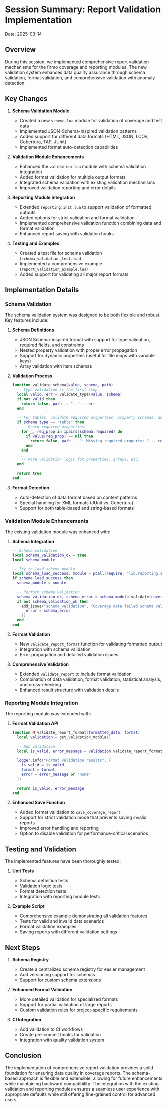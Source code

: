 # Session Summary: Report Validation Implementation

Date: 2025-03-14

## Overview

During this session, we implemented comprehensive report validation mechanisms for the firmo coverage and reporting modules. The new validation system enhances data quality assurance through schema validation, format validation, and comprehensive validation with anomaly detection.

## Key Changes

1. **Schema Validation Module**
   - Created a new `schema.lua` module for validation of coverage and test data
   - Implemented JSON-Schema-inspired validation patterns
   - Added support for different data formats (HTML, JSON, LCOV, Cobertura, TAP, JUnit)
   - Implemented format auto-detection capabilities

2. **Validation Module Enhancements**
   - Enhanced the `validation.lua` module with schema validation integration
   - Added format validation for multiple output formats
   - Integrated schema validation with existing validation mechanisms
   - Improved validation reporting and error details

3. **Reporting Module Integration**
   - Extended `reporting.init.lua` to support validation of formatted outputs
   - Added options for strict validation and format validation
   - Implemented comprehensive validation function combining data and format validation
   - Enhanced report saving with validation hooks

4. **Testing and Examples**
   - Created a test file for schema validation (`schema_validation_test.lua`)
   - Implemented a comprehensive example (`report_validation_example.lua`)
   - Added support for validating all major report formats

## Implementation Details

### Schema Validation

The schema validation system was designed to be both flexible and robust. Key features include:

1. **Schema Definitions**
   - JSON Schema-inspired format with support for type validation, required fields, and constraints
   - Nested property validation with proper error propagation
   - Support for dynamic properties (useful for file maps with variable keys)
   - Array validation with item schemas

2. **Validation Process**
   ```lua
   function validate_schema(value, schema, path)
     -- Type validation as the first step
     local valid, err = validate_type(value, schema)
     if not valid then
       return false, path .. ": " .. err
     end
     
     -- For tables, validate required properties, property schemas, and array items
     if schema.type == "table" then
       -- Check required properties
       for _, req_prop in ipairs(schema.required) do
         if value[req_prop] == nil then
           return false, path .. ": Missing required property: " .. req_prop
         end
       end
       
       -- More validation logic for properties, arrays, etc.
     end
     
     return true
   end
   ```

3. **Format Detection**
   - Auto-detection of data format based on content patterns
   - Special handling for XML formats (JUnit vs. Cobertura)
   - Support for both table-based and string-based formats

### Validation Module Enhancements

The existing validation module was enhanced with:

1. **Schema Integration**
   ```lua
   -- Schema validation
   local schema_validation_ok = true
   local schema_module
   
   -- Try to load schema module
   local schema_load_success, module = pcall(require, "lib.reporting.schema")
   if schema_load_success then
     schema_module = module
     
     -- Perform schema validation
     schema_validation_ok, schema_error = schema_module.validate(coverage_data, "COVERAGE_SCHEMA")
     if not schema_validation_ok then
       add_issue("schema_validation", "Coverage data failed schema validation: " .. tostring(schema_error), "error", {
         error = schema_error
       })
     end
   end
   ```

2. **Format Validation**
   - New `validate_report_format` function for validating formatted output
   - Integration with schema validation
   - Error propagation and detailed validation issues

3. **Comprehensive Validation**
   - Extended `validate_report` to include format validation
   - Combination of data validation, format validation, statistical analysis, and cross-checking
   - Enhanced result structure with validation details

### Reporting Module Integration

The reporting module was extended with:

1. **Format Validation API**
   ```lua
   function M.validate_report_format(formatted_data, format)
     local validation = get_validation_module()
     
     -- Run validation
     local is_valid, error_message = validation.validate_report_format(formatted_data, format)
     
     logger.info("Format validation results", {
       is_valid = is_valid,
       format = format,
       error = error_message or "none"
     })
     
     return is_valid, error_message
   end
   ```

2. **Enhanced Save Function**
   - Added format validation to `save_coverage_report`
   - Support for strict validation mode that prevents saving invalid reports
   - Improved error handling and reporting
   - Option to disable validation for performance-critical scenarios

## Testing and Validation

The implemented features have been thoroughly tested:

1. **Unit Tests**
   - Schema definition tests
   - Validation logic tests
   - Format detection tests
   - Integration with reporting module tests

2. **Example Script**
   - Comprehensive example demonstrating all validation features
   - Tests for valid and invalid data scenarios
   - Format validation examples
   - Saving reports with different validation settings

## Next Steps

1. **Schema Registry**
   - Create a centralized schema registry for easier management
   - Add versioning support for schemas
   - Support for custom schema extensions

2. **Enhanced Format Validation**
   - More detailed validation for specialized formats
   - Support for partial validation of large reports
   - Custom validation rules for project-specific requirements

3. **CI Integration**
   - Add validation to CI workflows
   - Create pre-commit hooks for validation
   - Integration with quality validation system

## Conclusion

The implementation of comprehensive report validation provides a solid foundation for ensuring data quality in coverage reports. The schema-based approach is flexible and extensible, allowing for future enhancements while maintaining backward compatibility. The integration with the existing validation and reporting modules ensures a seamless user experience with appropriate defaults while still offering fine-grained control for advanced users.